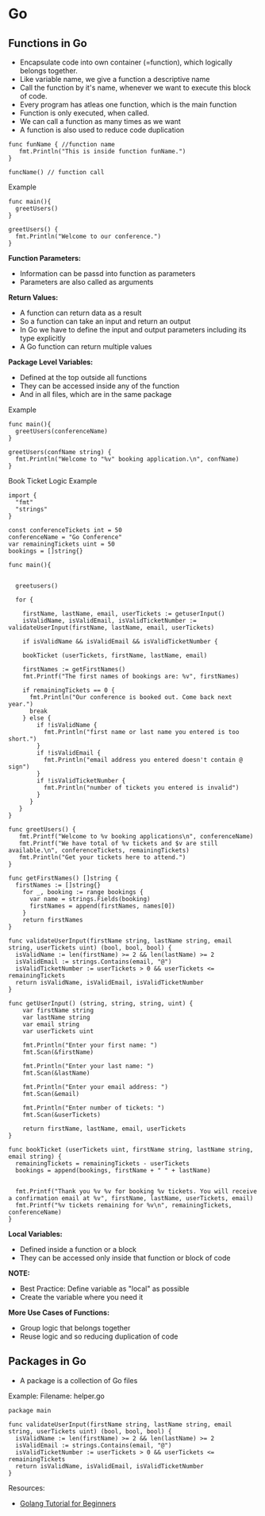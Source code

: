 # Go

## Functions in Go
- Encapsulate code into own container (=function), which logically belongs together.
- Like variable name, we give a function a descriptive name
- Call the function by it's name, whenever we want to execute this block of code.
- Every program has atleas one function, which is the main function
- Function is only executed, when called.
- We can call a function as many times as we want
- A function is also used to reduce code duplication

```
func funName { //function name
   fmt.Println("This is inside function funName.")
}

funcName() // function call
```

Example
```
func main(){
  greetUsers()
}

greetUsers() {
  fmt.Println("Welcome to our conference.")
}
```

**Function Parameters:**
- Information can be passd into function as parameters
- Parameters are also called as arguments

**Return Values:**
- A function can return data as a result
- So a function can take an input and return an output
- In Go we have to define the input and output parameters including its type explicitly
- A Go function can return multiple values

**Package Level Variables:**
- Defined at the top outside all functions
- They can be accessed inside any of the function
- And in all files, which are in the same package

Example
```
func main(){
  greetUsers(conferenceName)
}

greetUsers(confName string) {
  fmt.Println("Welcome to "%v" booking application.\n", confName)
}
```

Book Ticket Logic Example
```
import {
  "fmt"
  "strings"
}

const conferenceTickets int = 50
conferenceName = "Go Conference"
var remainingTickets uint = 50
bookings = []string{}

func main(){
  
  
  greetusers()
  
  for {
    
    firstName, lastName, email, userTickets := getuserInput()
    isValidName, isValidEmail, isValidTicketNumber := validateUserInput(firstName, lastName, email, userTickets)
    
    if isValidName && isValidEmail && isValidTicketNumber {
      
    bookTicket (userTickets, firstName, lastName, email)
    
    firstNames := getFirstNames()
    fmt.Printf("The first names of bookings are: %v", firstNames)
    
    if remainingTickets == 0 {
      fmt.Println("Our conference is booked out. Come back next year.")
      break
    } else {
        if !isValidName {
          fmt.Println("first name or last name you entered is too short.")
        }
        if !isValidEmail {
          fmt.Println("email address you entered doesn't contain @ sign")
        }
        if !isValidTicketNumber {
          fmt.Println("number of tickets you entered is invalid")
        }
      }
   }
}

func greetUsers() {
   fmt.Printf("Welcome to %v booking applications\n", conferenceName)
   fmt.Printf("We have total of %v tickets and $v are still available.\n", conferenceTickets, remainingTickets)
   fmt.Println("Get your tickets here to attend.")
}

func getFirstNames() []string {
  firstNames := []string{}
    for _, booking := range bookings {
      var name = strings.Fields(booking)
      firstNames = append(firstNames, names[0])
    }
    return firstNames
}

func validateUserInput(firstName string, lastName string, email string, userTickets uint) (bool, bool, bool) {
  isValidName := len(firstName) >= 2 && len(lastName) >= 2
  isValidEmail := strings.Contains(email, "@")
  isValidTicketNumber := userTickets > 0 && userTickets <= remainingTickets
  return isValidName, isValidEmail, isValidTicketNumber
}

func getUserInput() (string, string, string, uint) {
    var firstName string
    var lastName string
    var email string
    var userTickets uint

    fmt.Println("Enter your first name: ")
    fmt.Scan(&firstName)

    fmt.Println("Enter your last name: ")
    fmt.Scan(&lastName)

    fmt.Println("Enter your email address: ")
    fmt.Scan(&email)

    fmt.Println("Enter number of tickets: ")
    fmt.Scan(&userTickets)
    
    return firstName, lastName, email, userTickets
}

func bookTicket (userTickets uint, firstName string, lastName string, email string) {
  remainingTickets = remainingTickets - userTickets
  bookings = append(bookings, firstName + " " + lastName)
      
      
  fmt.Printf("Thank you %v %v for booking %v tickets. You will receive a confirmation email at %v", firstName, lastName, userTickets, email)
  fmt.Printf("%v tickets remaining for %v\n", remainingTickets, conferenceName)
}
```

**Local Variables:**
- Defined inside a function or a block
- They can be accessed only inside that function or block of code

**NOTE:**
- Best Practice: Define variable as "local" as possible
- Create the variable where you need it

**More Use Cases of Functions:**
- Group logic that belongs together
- Reuse logic and so reducing duplication of code

## Packages in Go
- A package is a collection of Go files

Example: Filename: helper.go
```
package main

func validateUserInput(firstName string, lastName string, email string, userTickets uint) (bool, bool, bool) {
  isValidName := len(firstName) >= 2 && len(lastName) >= 2
  isValidEmail := strings.Contains(email, "@")
  isValidTicketNumber := userTickets > 0 && userTickets <= remainingTickets
  return isValidName, isValidEmail, isValidTicketNumber
}
```

Resources:
- [Golang Tutorial for Beginners](https://www.youtube.com/watch?v=yyUHQIec83I)